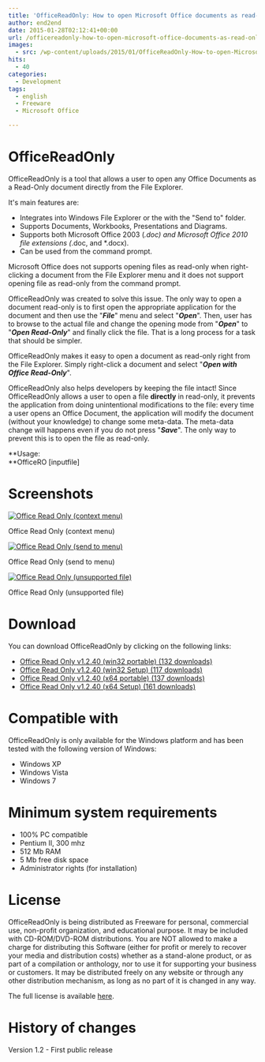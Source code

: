 ```yaml
---
title: 'OfficeReadOnly: How to open Microsoft Office documents as read-only'
author: end2end
date: 2015-01-28T02:12:41+00:00
url: /officereadonly-how-to-open-microsoft-office-documents-as-read-only/
images:
  - src: /wp-content/uploads/2015/01/OfficeReadOnly-How-to-open-Microsoft-Office-documents-as-Read-Only.png
hits:
  - 40
categories:
  - Development
tags:
  - english
  - Freeware
  - Microsoft Office

---
```

# OfficeReadOnly

OfficeReadOnly is a tool that allows a user to open any Office Documents as a Read-Only document directly from the File Explorer.

It's main features are:

  * Integrates into Windows File Explorer or the with the "Send to" folder.
  * Supports Documents, Workbooks, Presentations and Diagrams.
  * Supports both Microsoft Office 2003 (*.doc) and Microsoft Office 2010 file extensions (*.doc, and *.docx).
  * Can be used from the command prompt.

Microsoft Office does not supports opening files as read-only when right-clicking a document from the File Explorer menu and it does not support opening file as read-only from the command prompt.

OfficeReadOnly was created to solve this issue.
The only way to open a document read-only is to first open the appropriate application for the document and then use the "_**File**_" menu and select "_**Open**_". Then, user has to browse to the actual file and change the opening mode from "**_Open_**" to "**_Open Read-Only_**" and finally click the file. That is a long process for a task that should be simpler.

OfficeReadOnly makes it easy to open a document as read-only right from the File Explorer. Simply right-click a document and select "**_Open with Office Read-Only_**".

OfficeReadOnly also helps developers by keeping the file intact! Since OfficeReadOnly allows a user to open a file **directly** in read-only, it prevents the application from doing unintentional modifications to the file: every time a user opens an Office Document, the application will modify the document (without your knowledge) to change some meta-data.  The meta-data change will happens even if you do not press "_**Save**_". The only way to prevent this is to open the file as read-only.

**Usage:<br /> **OfficeRO [inputfile]

# Screenshots

[![Office Read Only (context menu)](http://www.end2endzone.com/wp-content/uploads/2015/01/Office-Read-Only-context-menu.png)](http://www.end2endzone.com/wp-content/uploads/2015/01/Office-Read-Only-context-menu.png)

Office Read Only (context menu)

[![Office Read Only (send to menu)](http://www.end2endzone.com/wp-content/uploads/2015/01/Office-Read-Only-send-to-menu.png)](http://www.end2endzone.com/wp-content/uploads/2015/01/Office-Read-Only-send-to-menu.png)

Office Read Only (send to menu)

[![Office Read Only (unsupported file)](http://www.end2endzone.com/wp-content/uploads/2015/01/Office-Read-Only-unsupported-file.png)](http://www.end2endzone.com/wp-content/uploads/2015/01/Office-Read-Only-unsupported-file.png)

Office Read Only (unsupported file)

# Download

You can download OfficeReadOnly by clicking on the following links:

* [ Office Read Only v1.2.40 (win32 portable) (132 downloads) ](http://www.end2endzone.com/download/628/ "Version 1.2.40")
* [ Office Read Only v1.2.40 (win32 Setup) (117 downloads) ](http://www.end2endzone.com/download/625/ "Version 1.2.40")
* [ Office Read Only v1.2.40 (x64 portable) (137 downloads) ](http://www.end2endzone.com/download/620/ "Version 1.2.40")
* [ Office Read Only v1.2.40 (x64 Setup) (161 downloads) ](http://www.end2endzone.com/download/618/ "Version 1.2.40")

# Compatible with

OfficeReadOnly is only available for the Windows platform and has been tested with the following version of Windows:

  * Windows XP
  * Windows Vista
  * Windows 7

# Minimum system requirements

  * 100% PC compatible
  * Pentium II, 300 mhz
  * 512 Mb RAM
  * 5 Mb free disk space
  * Administrator rights (for installation)

# License

OfficeReadOnly is being distributed as Freeware for personal, commercial use, non-profit organization, and educational purpose. It may be included with CD-ROM/DVD-ROM distributions. You are NOT allowed to make a charge for distributing this Software (either for profit or merely to recover your media and distribution costs) whether as a stand-alone product, or as part of a compilation or anthology, nor to use it for supporting your business or customers. It may be distributed freely on any website or through any other distribution mechanism, as long as no part of it is changed in any way.

The full license is available [here](http://www.end2endzone.com/wp-content/uploads/2015/01/Office-Read-Only-v1.2-EULA.htm).

# History of changes

Version 1.2 - First public release
